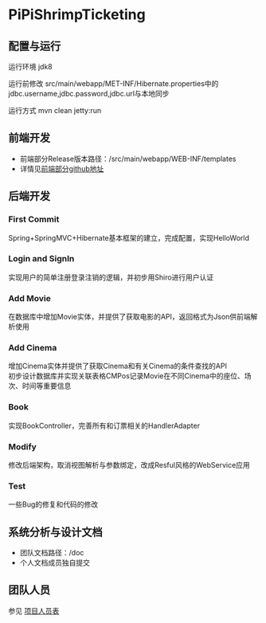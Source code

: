 # PiPiShrimpTicketing

## 配置与运行
运行环境 jdk8

运行前修改 src/main/webapp/MET-INF/Hibernate.properties中的jdbc.username,jdbc.password,jdbc.url与本地同步

运行方式 mvn clean jetty:run

## 前端开发
- 前端部分Release版本路径：/src/main/webapp/WEB-INF/templates
- 详情见[前端部分github地址](https://github.com/SophiaWoo/PiPiShrimp)

## 后端开发

### First Commit
Spring+SpringMVC+Hibernate基本框架的建立，完成配置，实现HelloWorld

### Login and SignIn
实现用户的简单注册登录注销的逻辑，并初步用Shiro进行用户认证

### Add Movie
在数据库中增加Movie实体，并提供了获取电影的API，返回格式为Json供前端解析使用

### Add Cinema
增加Cinema实体并提供了获取Cinema和有关Cinema的条件查找的API</br>
初步设计数据库并实现关联表格CMPos记录Movie在不同Cinema中的座位、场次、时间等重要信息

### Book
实现BookController，完善所有和订票相关的HandlerAdapter

### Modify
修改后端架构，取消视图解析与参数绑定，改成Resful风格的WebService应用

### Test
一些Bug的修复和代码的修改

## 系统分析与设计文档
- 团队文档路径：/doc
- 个人文档成员独自提交

## 团队人员
参见 [项目人员表](https://github.com/xs14331309/PiPiShrimpTicketing/blob/master/doc/t_PiPiShrimp_2_team_profile.pdf)
